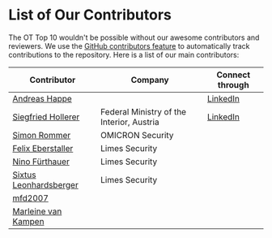 # List of Our Contributors

The OT Top 10 wouldn't be possible without our awesome contributors and reviewers. We use the [GitHub contributors feature](https://github.com/OWASP/www-project-operational-technology-top-10/graphs/contributors) to automatically track contributions to the repository. Here is a list of our main contributors:

| Contributor | Company | Connect through |
| --- | --- | --- |
| [Andreas Happe](https://github.com/andreashappe) | | [LinkedIn](https://www.linkedin.com/in/andreashappe) |
| [Siegfried Hollerer](https://github.com/SiegfriedHollerer) | Federal Ministry of the Interior, Austria | [LinkedIn](https://www.linkedin.com/in/siegfried-hollerer-1ab397162) |
| [Simon Rommer](https://github.com/simonrommer) | OMICRON Security | |
| [Felix Eberstaller](https://github.com/f0rw4rd) | Limes Security | |
| [Nino Fürthauer](https://github.com/nfu4232) | Limes Security | |
| [Sixtus Leonhardsberger](https://github.com/bamb00zl3r) | Limes Security | |
| [mfd2007](https://github.com/mfd2007) | | |
| [Marleine van Kampen](https://github.com/marleinevankampen) | | |
